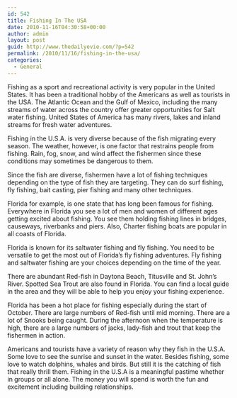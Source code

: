 ```yaml
---
id: 542
title: Fishing In The USA
date: 2010-11-16T04:30:58+00:00
author: admin
layout: post
guid: http://www.thedailyevie.com/?p=542
permalink: /2010/11/16/fishing-in-the-usa/
categories:
  - General
---
```

Fishing as a sport and recreational activity is very popular in the United States. It has been a traditional hobby of the Americans as well as tourists in the USA. The Atlantic Ocean and the Gulf of Mexico, including the many streams of water across the country offer greater opportunities for Salt water fishing. United States of America has many rivers, lakes and inland streams for fresh water adventures. 

Fishing in the U.S.A. is very diverse because of the fish migrating every season. The weather, however, is one factor that restrains people from fishing. Rain, fog, snow, and wind affect the fishermen since these conditions may sometimes be dangerous to them. 

Since the fish are diverse, fishermen have a lot of fishing techniques depending on the type of fish they are targeting. They can do surf fishing, fly fishing, bait casting, pier fishing and many other techniques.

Florida for example, is one state that has long been famous for fishing. Everywhere in Florida you see a lot of men and women of different ages getting excited about fishing. You see them holding fishing lines in bridges, causeways, riverbanks and piers. Also, Charter fishing boats are popular in all coasts of Florida.

Florida is known for its saltwater fishing and fly fishing. You need to be versatile to get the most out of Florida’s fly fishing adventures. Fly fishing and saltwater fishing are your choices depending on the time of the year.

There are abundant Red-fish in Daytona Beach, Titusville and St. John&#8217;s River. Spotted Sea Trout are also found in Florida. You can find a local guide in the area and they will be able to help you enjoy your fishing experience.

Florida has been a hot place for fishing especially during the start of October. There are large numbers of Red-fish until mid morning. There are a lot of Snooks being caught. During the afternoon when the temperature is high, there are a large numbers of jacks, lady-fish and trout that keep the fishermen in action.

Americans and tourists have a variety of reason why they fish in the U.S.A. Some love to see the sunrise and sunset in the water. Besides fishing, some love to watch dolphins, whales and birds. But still it is the catching of fish that really thrill them. Fishing in the U.S.A is a meaningful pastime whether in groups or all alone. The money you will spend is worth the fun and excitement including building relationships.